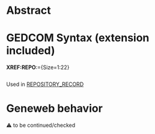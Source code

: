 ﻿# Abstract

# GEDCOM Syntax (extension included)

**XREF:REPO**:={Size=1:22}
<pre>
</pre>
Used in <a href=Ged.REPOSITORY_RECORD>REPOSITORY_RECORD</a><br />

# Geneweb behavior


:warning: to be continued/checked

